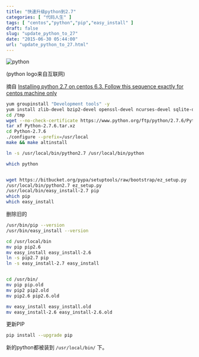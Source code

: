 ```yaml
---
title: "快速升级python到2.7"
categories: [ "代码人生" ]
tags: [ "centos","python","pip","easy_install" ]
draft: false
slug: "update_python_to_27"
date: "2015-06-30 05:44:00"
url: "update_python_to_27.html"
---
```


![python][1]

(python logo来自互联网)

摘自 [Installing python 2.7 on centos 6.3. Follow this sequence exactly for centos machine only][2]


<!--more-->


```bash
yum groupinstall "Development tools" -y
yum install zlib-devel bzip2-devel openssl-devel ncurses-devel sqlite-devel -y
cd /tmp
wget --no-check-certificate https://www.python.org/ftp/python/2.7.6/Python-2.7.6.tar.xz
tar xf Python-2.7.6.tar.xz
cd Python-2.7.6
./configure --prefix=/usr/local
make && make altinstall

ln -s /usr/local/bin/python2.7 /usr/local/bin/python

which python


wget https://bitbucket.org/pypa/setuptools/raw/bootstrap/ez_setup.py
/usr/local/bin/python2.7 ez_setup.py
/usr/local/bin/easy_install-2.7 pip
which pip
which easy_install
```

删除旧的

```bash
/usr/bin/pip --version
/usr/bin/easy_install --version

cd /usr/local/bin
mv pip pip2.6
mv easy_install easy_install-2.6
ln -s pip2.7 pip
ln -s easy_install-2.7 easy_install


cd /usr/bin/
mv pip pip.old
mv pip2 pip2.old
mv pip2.6 pip2.6.old

mv easy_install easy_install.old
mv easy_install-2.6 easy_install-2.6.old
```

更新PIP

```bash
pip install --upgrade pip
```

新的python都被装到 `/usr/local/bin/` 下。


  [1]: https://blog.phpgao.com/usr/uploads/2015/06/1602052211.png
  [2]: https://github.com/h2oai/h2o-2/wiki/Installing-python-2.7-on-centos-6.3.-Follow-this-sequence-exactly-for-centos-machine-only#how-to-install-python-276-on-centos-63-62-and-64-okay-too-probably-others